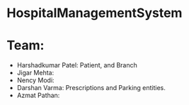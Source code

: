 # HospitalManagementSystem
# Team: 
- Harshadkumar Patel: Patient, and Branch
- Jigar Mehta:
- Nency Modi:
- Darshan Varma: Prescriptions and Parking entities.
- Azmat Pathan:

